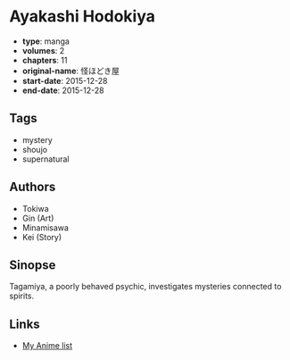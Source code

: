 # Ayakashi Hodokiya

-   **type**: manga
-   **volumes**: 2
-   **chapters**: 11
-   **original-name**: 怪ほどき屋
-   **start-date**: 2015-12-28
-   **end-date**: 2015-12-28

## Tags

-   mystery
-   shoujo
-   supernatural

## Authors

-   Tokiwa
-   Gin (Art)
-   Minamisawa
-   Kei (Story)

## Sinopse

Tagamiya, a poorly behaved psychic, investigates mysteries connected to spirits.

## Links

-   [My Anime list](https://myanimelist.net/manga/121880/Ayakashi_Hodokiya)
